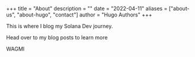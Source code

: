 +++
title = "About"
description = ""
date = "2022-04-11"
aliases = ["about-us", "about-hugo", "contact"]
author = "Hugo Authors"
+++


This is where I blog my Solana Dev journey. 

Head over to my blog posts to learn more

WAGMI